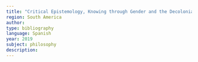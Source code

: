```yaml
---
title: "Critical Epistemology, Knowing through Gender and the Decolonial"
region: South America
author:
type: bibliography
language: Spanish
year: 2019
subject: philosophy
description:
---
```

